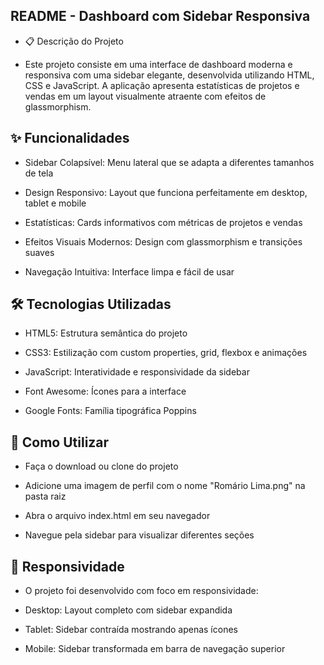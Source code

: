 ## README - Dashboard com Sidebar Responsiva

- 📋 Descrição do Projeto

- Este projeto consiste em uma interface de dashboard moderna e responsiva com uma sidebar elegante, desenvolvida utilizando HTML, CSS e JavaScript. A aplicação apresenta estatísticas de projetos e vendas em um layout visualmente atraente com efeitos de glassmorphism.

## ✨ Funcionalidades

- Sidebar Colapsível: Menu lateral que se adapta a diferentes tamanhos de tela

- Design Responsivo: Layout que funciona perfeitamente em desktop, tablet e mobile

- Estatísticas: Cards informativos com métricas de projetos e vendas

- Efeitos Visuais Modernos: Design com glassmorphism e transições suaves

- Navegação Intuitiva: Interface limpa e fácil de usar

## 🛠️ Tecnologias Utilizadas

- HTML5: Estrutura semântica do projeto

- CSS3: Estilização com custom properties, grid, flexbox e animações

- JavaScript: Interatividade e responsividade da sidebar

- Font Awesome: Ícones para a interface

- Google Fonts: Família tipográfica Poppins

##  🚀 Como Utilizar

- Faça o download ou clone do projeto

- Adicione uma imagem de perfil com o nome "Romário Lima.png" na pasta raiz

- Abra o arquivo index.html em seu navegador

- Navegue pela sidebar para visualizar diferentes seções

## 📱 Responsividade

- O projeto foi desenvolvido com foco em responsividade:

- Desktop: Layout completo com sidebar expandida

- Tablet: Sidebar contraída mostrando apenas ícones

- Mobile: Sidebar transformada em barra de navegação superior